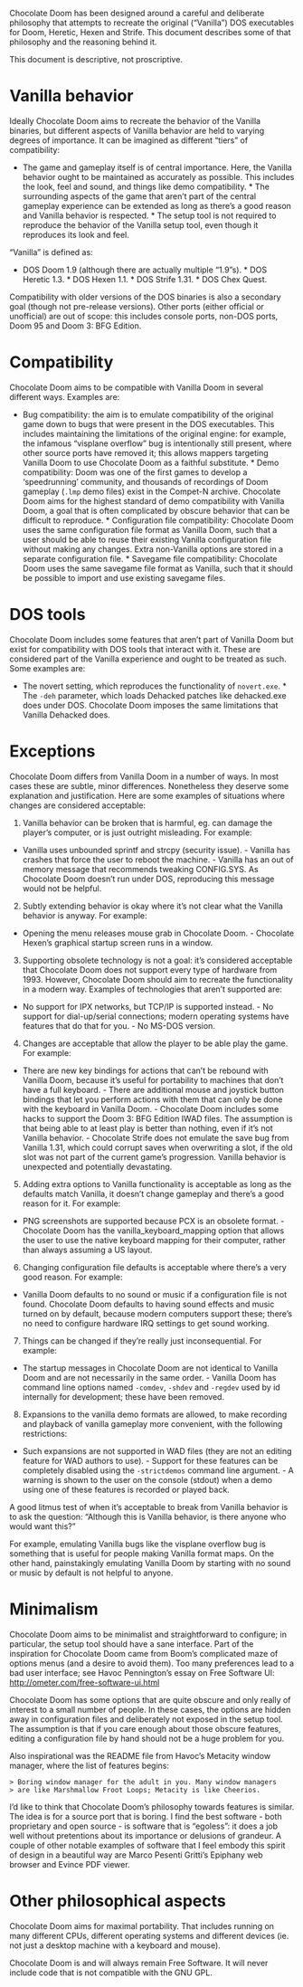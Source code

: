 Chocolate Doom has been designed around a careful and deliberate
philosophy that attempts to recreate the original (“Vanilla”) DOS
executables for Doom, Heretic, Hexen and Strife. This document
describes some of that philosophy and the reasoning behind it.

This document is descriptive, not proscriptive.

# Vanilla behavior

Ideally Chocolate Doom aims to recreate the behavior of the Vanilla
binaries, but different aspects of Vanilla behavior are held to
varying degrees of importance. It can be imagined as different “tiers”
of compatibility:
 * The game and gameplay itself is of central importance. Here, the Vanilla behavior ought to be maintained as accurately as possible. This includes the look, feel and sound, and things like demo compatibility. * The surrounding aspects of the game that aren’t part of the central gameplay experience can be extended as long as there’s a good reason and Vanilla behavior is respected. * The setup tool is not required to reproduce the behavior of the Vanilla setup tool, even though it reproduces its look and feel.

“Vanilla” is defined as:
 * DOS Doom 1.9 (although there are actually multiple “1.9”s). * DOS Heretic 1.3. * DOS Hexen 1.1. * DOS Strife 1.31. * DOS Chex Quest.

Compatibility with older versions of the DOS binaries is also a
secondary goal (though not pre-release versions). Other ports (either
official or unofficial) are out of scope: this includes console ports,
non-DOS ports, Doom 95 and Doom 3: BFG Edition.

# Compatibility

Chocolate Doom aims to be compatible with Vanilla Doom in several
different ways. Examples are:
 * Bug compatibility: the aim is to emulate compatibility of the original game down to bugs that were present in the DOS executables. This includes maintaining the limitations of the original engine: for example, the infamous “visplane overflow” bug is intentionally still present, where other source ports have removed it; this allows mappers targeting Vanilla Doom to use Chocolate Doom as a faithful substitute. * Demo compatibility: Doom was one of the first games to develop a ‘speedrunning’ community, and thousands of recordings of Doom gameplay (`.lmp` demo files) exist in the Compet-N archive. Chocolate Doom aims for the highest standard of demo compatibility with Vanilla Doom, a goal that is often complicated by obscure behavior that can be difficult to reproduce. * Configuration file compatibility: Chocolate Doom uses the same configuration file format as Vanilla Doom, such that a user should be able to reuse their existing Vanilla configuration file without making any changes. Extra non-Vanilla options are stored in a separate configuration file. * Savegame file compatibility: Chocolate Doom uses the same savegame file format as Vanilla, such that it should be possible to import and use existing savegame files.

# DOS tools

Chocolate Doom includes some features that aren’t part of Vanilla Doom
but exist for compatibility with DOS tools that interact with it.
These are considered part of the Vanilla experience and ought to be
treated as such. Some examples are:
 * The novert setting, which reproduces the functionality of `novert.exe`. * The `-deh` parameter, which loads Dehacked patches like dehacked.exe does under DOS. Chocolate Doom imposes the same limitations that Vanilla Dehacked does.

# Exceptions

Chocolate Doom differs from Vanilla Doom in a number of ways. In most
cases these are subtle, minor differences. Nonetheless they deserve
some explanation and justification. Here are some examples of
situations where changes are considered acceptable:
 1. Vanilla behavior can be broken that is harmful, eg. can damage the player’s computer, or is just outright misleading. For example:
 - Vanilla uses unbounded sprintf and strcpy (security issue). - Vanilla has crashes that force the user to reboot the machine. - Vanilla has an out of memory message that recommends tweaking CONFIG.SYS. As Chocolate Doom doesn’t run under DOS, reproducing this message would not be helpful.
 2. Subtly extending behavior is okay where it’s not clear what the Vanilla behavior is anyway. For example:
 - Opening the menu releases mouse grab in Chocolate Doom. - Chocolate Hexen’s graphical startup screen runs in a window.
 3. Supporting obsolete technology is not a goal: it’s considered acceptable that Chocolate Doom does not support every type of hardware from 1993. However, Chocolate Doom should aim to recreate the functionality in a modern way. Examples of technologies that aren’t supported are:
 - No support for IPX networks, but TCP/IP is supported instead. - No support for dial-up/serial connections; modern operating systems have features that do that for you. - No MS-DOS version.
 4. Changes are acceptable that allow the player to be able play the game. For example:
 - There are new key bindings for actions that can’t be rebound with Vanilla Doom, because it’s useful for portability to machines that don’t have a full keyboard. - There are additional mouse and joystick button bindings that let you perform actions with them that can only be done with the keyboard in Vanilla Doom. - Chocolate Doom includes some hacks to support the Doom 3: BFG Edition IWAD files. The assumption is that being able to at least play is better than nothing, even if it’s not Vanilla behavior. - Chocolate Strife does not emulate the save bug from Vanilla 1.31, which could corrupt saves when overwriting a slot, if the old slot was not part of the current game’s progression. Vanilla behavior is unexpected and potentially devastating.
 5. Adding extra options to Vanilla functionality is acceptable as long as the defaults match Vanilla, it doesn’t change gameplay and there’s a good reason for it. For example:
 - PNG screenshots are supported because PCX is an obsolete format. - Chocolate Doom has the vanilla_keyboard_mapping option that allows the user to use the native keyboard mapping for their computer, rather than always assuming a US layout.
 6. Changing configuration file defaults is acceptable where there’s a very good reason. For example:
 - Vanilla Doom defaults to no sound or music if a configuration file is not found. Chocolate Doom defaults to having sound effects and music turned on by default, because modern computers support these; there’s no need to configure hardware IRQ settings to get sound working.
 7. Things can be changed if they’re really just inconsequential. For example:
 - The startup messages in Chocolate Doom are not identical to Vanilla Doom and are not necessarily in the same order. - Vanilla Doom has command line options named `-comdev`, `-shdev` and `-regdev` used by id internally for development; these have been removed.
 8. Expansions to the vanilla demo formats are allowed, to make recording and playback of vanilla gameplay more convenient, with the following restrictions:
 - Such expansions are not supported in WAD files (they are not an editing feature for WAD authors to use). - Support for these features can be completely disabled using the `-strictdemos` command line argument. - A warning is shown to the user on the console (stdout) when a demo using one of these features is recorded or played back.

A good litmus test of when it’s acceptable to break from Vanilla
behavior is to ask the question: “Although this is Vanilla behavior,
is there anyone who would want this?”

For example, emulating Vanilla bugs like the visplane overflow bug is
something that is useful for people making Vanilla format maps. On the
other hand, painstakingly emulating Vanilla Doom by starting with no
sound or music by default is not helpful to anyone.

# Minimalism

Chocolate Doom aims to be minimalist and straightforward to configure;
in particular, the setup tool should have a sane interface. Part of
the inspiration for Chocolate Doom came from Boom’s complicated maze
of options menus (and a desire to avoid them). Too many preferences
lead to a bad user interface; see Havoc Pennington’s essay on Free
Software UI: http://ometer.com/free-software-ui.html

Chocolate Doom has some options that are quite obscure and only really
of interest to a small number of people. In these cases, the options
are hidden away in configuration files and deliberately not exposed in
the setup tool. The assumption is that if you care enough about those
obscure features, editing a configuration file by hand should not be a
huge problem for you.

Also inspirational was the README file from Havoc’s Metacity window
manager, where the list of features begins:

	> Boring window manager for the adult in you. Many window managers
	> are like Marshmallow Froot Loops; Metacity is like Cheerios.

I’d like to think that Chocolate Doom’s philosophy towards features is
similar. The idea is for a source port that is boring. I find the best
software - both proprietary and open source - is software that is
“egoless”: it does a job well without pretentions about its importance
or delusions of grandeur. A couple of other notable examples of
software that I feel embody this spirit of design in a beautiful way
are Marco Pesenti Gritti’s Epiphany web browser and Evince PDF viewer.

# Other philosophical aspects

Chocolate Doom aims for maximal portability. That includes running on
many different CPUs, different operating systems and different devices
(ie. not just a desktop machine with a keyboard and mouse).

Chocolate Doom is and will always remain Free Software. It will never
include code that is not compatible with the GNU GPL.
